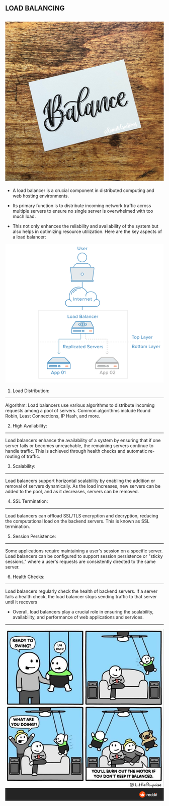 LOAD BALANCING
------------------------------------------------

![balancing](https://github.com/Wanjiruwanjiku-tech/alx-system_engineering-devops/blob/master/procjectpics/bal.jpg?raw=true)
-----------------------------------------------------------------------------------------------------------

- A load balancer is a crucial component in distributed computing and web hosting environments.

- Its primary function is to distribute incoming network traffic across multiple servers to ensure no single server is overwhelmed with too much load.

- This not only enhances the reliability and availability of the system but also helps in optimizing resource utilization. Here are the key aspects of a load balancer:


![load_balancer](https://github.com/Wanjiruwanjiku-tech/alx-system_engineering-devops/blob/master/procjectpics/load.png?raw=true)


1. Load Distribution:
-----------------------------------------------

Algorithm: Load balancers use various algorithms to distribute incoming requests among a pool of servers. Common algorithms include Round Robin, Least Connections, IP Hash, and more.

2. High Availability:
--------------------------------------------

Load balancers enhance the availability of a system by ensuring that if one server fails or becomes unreachable, the remaining servers continue to handle traffic. This is achieved through health checks and automatic re-routing of traffic.

3. Scalability:
--------------------------------------------------------

Load balancers support horizontal scalability by enabling the addition or removal of servers dynamically. As the load increases, new servers can be added to the pool, and as it decreases, servers can be removed.

4. SSL Termination:
---------------------------------------------

Load balancers can offload SSL/TLS encryption and decryption, reducing the computational load on the backend servers. This is known as SSL termination.

5. Session Persistence:
-----------------------------------------------------

Some applications require maintaining a user's session on a specific server. Load balancers can be configured to support session persistence or "sticky sessions," where a user's requests are consistently directed to the same server.

6. Health Checks:
---------------------------------------------

Load balancers regularly check the health of backend servers. If a server fails a health check, the load balancer stops sending traffic to that server until it recovers


- Overall, load balancers play a crucial role in ensuring the scalability, availability, and performance of web applications and services.
-------------------------------------------------------------------------------------------------------

![meme](https://github.com/Wanjiruwanjiku-tech/alx-system_engineering-devops/blob/master/procjectpics/load_meme.png?raw=true)